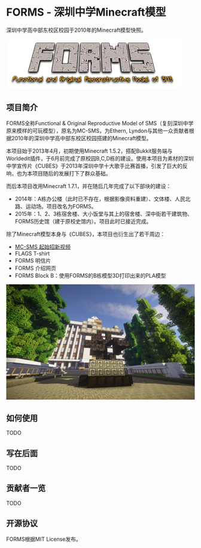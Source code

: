 # FORMS - 深圳中学Minecraft模型

深圳中学高中部东校区校园于2010年的Minecraft模型快照。

![FORMS Logo](/assets/images/FORMS_Logo.png)

## 项目简介

FORMS全称Functional & Original Reproductive Model of SMS（复刻深圳中学原来模样的可玩模型），原名为MC-SMS，为Ethern, Lyndon与其他一众贡献者根据2010年的深圳中学高中部东校区校园搭建的Minecraft模型。

本项目始于2013年4月，初期使用Minecraft 1.5.2，搭配Bukkit服务端与Worldedit插件，于6月前完成了原校园B,C,D栋的建设。使用本项目为素材的深圳中学宣传片《CUBES》于2013年深圳中学十大歌手比赛首播，引发了巨大的反响，也为本项目随后的发展打下了群众基础。

而后本项目改用Minecraft 1.7.1，并在随后几年完成了以下部块的建设：

- 2014年：A栋办公楼（此时已不存在，根据影像资料重建）、文体楼、人民北路、运动场。项目改名为FORMS。
- 2015年：1、2、3栋宿舍楼、大小饭堂与其上的宿舍楼、深中街若干建筑物、FORMS历史馆（建于原校史馆内）。项目此时已接近完成。

除了Minecraft模型本身与《CUBES》，本项目也衍生出了若干周边：

- [MC-SMS 起始招新视频](https://youtu.be/mUuambThDPo)
- FLAGS T-shirt
- FORMS 明信片
- FORMS 介绍网页
- FORMS Block B：使用FORMS的B栋模型3D打印出来的PLA模型

![FORMS Wallpaper](/assets/images/FORMS_Wallpaper.png)

## 如何使用

TODO

## 写在后面

TODO

## 贡献者一览

TODO

## 开源协议

FORMS根据MIT License发布。
